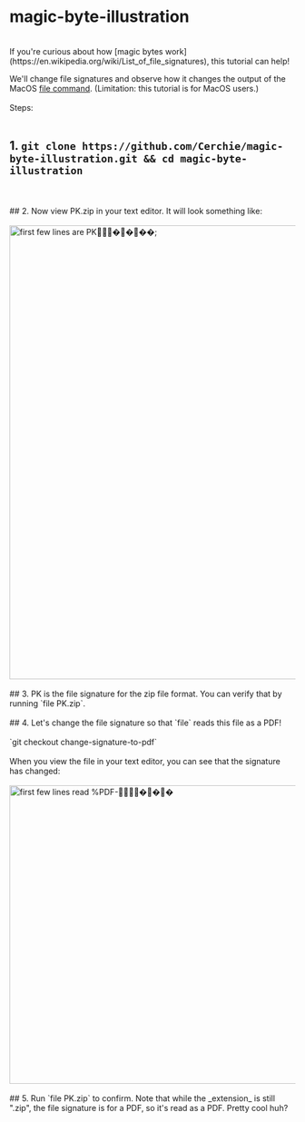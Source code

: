 # magic-byte-illustration   <br />

 <br />
If you're curious about how [magic bytes work](https://en.wikipedia.org/wiki/List_of_file_signatures), this tutorial can help!  
 <br />

We'll change file signatures and observe how it changes the output of the MacOS [file command](https://ss64.com/osx/file.html). (Limitation: this tutorial is for MacOS users.)
 <br />
 <br />
Steps:
 <br />
 <br />
## 1. `git clone https://github.com/Cerchie/magic-byte-illustration.git && cd magic-byte-illustration`
 <br />
  <br />
## 2. Now view PK.zip in your text editor. It will look something like:
 <br />
 <br />
<img width="800" alt="first few lines are PK����;" src="https://user-images.githubusercontent.com/54046179/219688465-e5dbe27a-45b9-4030-9f92-3b7651a81ac2.png">
 <br />
    <br />
## 3. PK is the file signature for the zip file format. You can verify that by running `file PK.zip`. 
 <br />
  <br />
## 4. Let's change the file signature so that `file` reads this file as a PDF! 
 <br />
   <br />
`git checkout change-signature-to-pdf`
 <br />
  <br />
When you view the file in your text editor, you can see that the signature has changed:
 <br />
  <br />

<img width="526" alt="first few lines read %PDF-���" src="https://user-images.githubusercontent.com/54046179/219690910-caa1158e-8dd8-458a-9646-60f62c8bef01.png">

 <br />
  <br />
## 5. Run `file PK.zip` to confirm. Note that while the _extension_ is still ".zip", the file signature is for a PDF, so it's read as a PDF. Pretty cool huh? 
